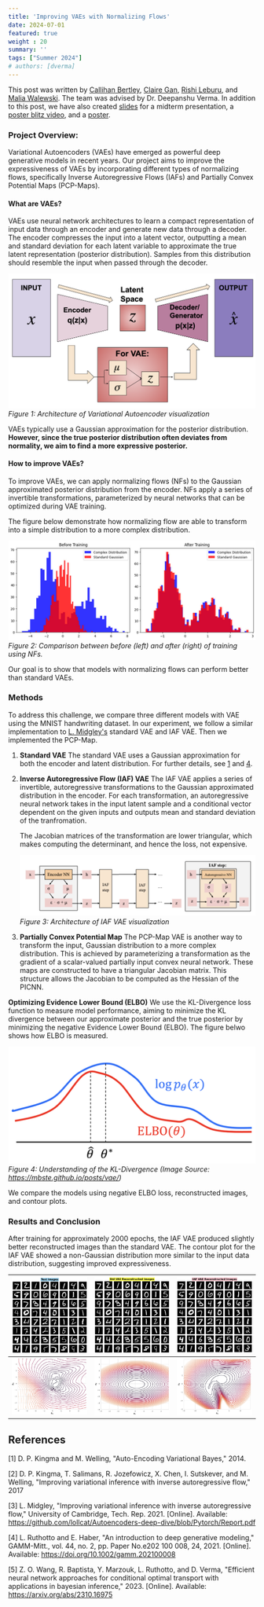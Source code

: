 ```yaml
---
title: 'Improving VAEs with Normalizing Flows'
date: 2024-07-01
featured: true
weight : 20
summary: ''
tags: ["Summer 2024"]
# authors: [dverma]
---
```


This post was written by [Callihan Bertley](https://www.linkedin.com/in/cbertley/), [Claire Gan](https://www.linkedin.com/in/claire-gan-758630293/), [Rishi Leburu](https://www.linkedin.com/in/rishi-leburu-751430298/), and [Malia Walewski](https://www.linkedin.com/in/maliawalewski/). The team was advised by Dr. Deepanshu Verma. In addition to this post, we have also created [slides](./Team-VAE-Midterm-pres.pdf) for a midterm presentation, a [poster blitz video](https://youtu.be/qmQ--692cvc), and a [poster](./Poster.pdf).

### Project Overview: 

Variational Autoencoders (VAEs) have emerged as powerful deep generative models in recent years. Our project aims to improve the expressiveness of VAEs by incorporating different types of normalizing flows, specifically Inverse Autoregressive Flows (IAFs) and Partially Convex Potential Maps (PCP-Maps).

#### What are VAEs?
VAEs use neural network architectures to learn a compact representation of input data through an encoder and generate new data through a decoder. The encoder compresses the input into a latent vector, outputting a mean and standard deviation for each latent variable to approximate the true latent representation (posterior distribution). Samples from this distribution should resemble the input when passed through the decoder.

![VAE pic](./VAE_2.png)
*Figure 1: Architecture of Variational Autoencoder visualization*

VAEs typically use a Gaussian approximation for the posterior distribution. 
**However, since the true posterior distribution often deviates from normality, we aim to find a more expressive posterior.**

#### How to improve VAEs?
To improve VAEs, we can apply normalizing flows (NFs) to the Gaussian approximated posterior distribution from the encoder.  NFs apply a series of invertible transformations, parameterized by neural networks that can be optimized during VAE training.

The figure below demonstrate how normalizing flow are able to transform into a simple distribution to a more complex distribution.

![My Photo](./NF.jpg)
*Figure 2: Comparison between before (left) and after (right) of training using NFs.*

Our goal is to show  that models with normalizing flows can perform better than standard VAEs.

### Methods
To address this challenge, we compare three different models with VAE using the MNIST handwriting dataset. In our experiment, we follow a similar implementation to [L. Midgley's](https://github.com/lollcat/Autoencoders-deep-dive/blob/Pytorch/Report.pdf) standard VAE and IAF VAE. Then we implemented the PCP-Map. 
1. **Standard VAE**
    The standard VAE uses a Gaussian approximation for both the encoder and latent distribution. For further details, see [1](https://arxiv.org/abs/1312.6114) and [4](https://arxiv.org/abs/2103.05180).
2. **Inverse Autoregressive Flow (IAF) VAE**
    The IAF VAE applies a series of invertible, autoregressive transformations to the Gaussian approximated distribution in the encoder. For each transformation, an autoregressive neural network takes in the input latent sample and a conditional vector dependent on the given inputs and outputs mean and standard deviation of the tranfromation.

    The Jacobian matrices of the transformation are lower triangular, which makes computing the determinant, and hence the loss, not expensive.

    ![IAF pic](./IAF_architecture.png)
    *Figure 3: Architecture of IAF VAE visualization*

 3. **Partially Convex Potential Map**
    The PCP-Map VAE is another way to transform the input, Gaussian distribution to a more complex distribution. This is achieved by parameterizing a transformation as the gradient of a scalar-valued partially input convex neural network. These maps are constructed to have a triangular Jacobian matrix. This structure allows the Jacobian to be computed as the Hessian of the PICNN.

**Optimizing Evidence Lower Bound (ELBO)**
We use the KL-Divergence loss function to measure model performance, aiming to minimize the KL divergence between our approximate posterior and the true posterior by minimizing the negative Evidence Lower Bound (ELBO). The figure belwo shows how ELBO is measured. 

![ELBO pic](./ELBO.png) 
*Figure 4: Understanding of the KL-Divergence (Image Source: https://mbste.github.io/posts/vae/)*

We compare the models using negative ELBO loss, reconstructed images, and contour plots.

### Results and Conclusion

After training for approximately 2000 epochs, the IAF VAE produced slightly better reconstructed images than the standard VAE. The contour plot for the IAF VAE showed a non-Gaussian distribution more similar to the input data distribution, suggesting improved expressiveness.

| ![Image 1](_test_imgs.png) | ![Image 2](full_std_reconstruction_imgs.png) | ![Image 3](full_iaf_reconstruction_imgs.png) |
|:--------------------------:|:--------------------------------------------:|:--------------------------------------------:|
| ![Image 4](data.png)       | ![Image 5](std.png)                          | ![Image 6](iaf.png)                          |



## References
[1] D. P. Kingma and M. Welling, "Auto-Encoding Variational Bayes," 2014.

[2] D. P. Kingma, T. Salimans, R. Jozefowicz, X. Chen, I. Sutskever, and M. Welling, "Improving variational inference with inverse autoregressive flow," 2017

[3] L. Midgley, "Improving variational inference with inverse autoregressive flow," University of Cambridge, Tech. Rep. 2021. [Online]. Available: https://github.com/lollcat/Autoencoders-deep-dive/blob/Pytorch/Report.pdf

[4] L. Ruthotto and E. Haber, "An introduction to deep generative modeling," GAMM-Mitt., vol. 44, no. 2, pp. Paper No.e202 100 008, 24, 2021. [Online]. Available: https://doi.org/10.1002/gamm.202100008

[5] Z. O. Wang, R. Baptista, Y. Marzouk, L. Ruthotto, and D. Verma, "Efficient neural network approaches for conditional optimal transport with applications in bayesian inference," 2023. [Online]. Available: https://arxiv.org/abs/2310.16975

